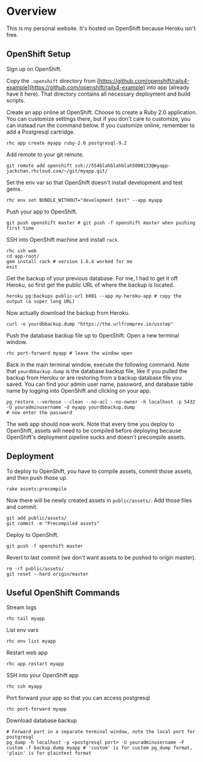 Overview
========

This is my personal website. It's hosted on OpenShift because Heroku isn't free.

OpenShift Setup
---------------

Sign up on OpenShift.

Copy the `.openshift` directory from [https://github.com/openshift/rails4-example](https://github.com/openshift/rails4-example) into app (already have it here). That directory contains all necessary deployment and build scripts.

Create an app online at OpenShift. Choose to create a Ruby 2.0 application. You can customize settings there, but if you don't care to customize, you can instead run the command below. If you customize online, remember to add a Postgresql cartridge.

    rhc app create myapp ruby-2.0 postgresql-9.2

Add remote to your git remote.

    git remote add openshift ssh://554blahblahblah5000133@myapp-jackchan.rhcloud.com/~/git/myapp.git/

Set the env var so that OpenShift doesn't install development and test gems.

    rhc env set BUNDLE_WITHOUT="development test" --app myapp

Push your app to OpenShift.

    git push openshift master # git push -f openshift master when pushing first time

SSH into OpenShift machine and install `rack`.

    rhc ssh web
    cd app-root/
    gem install rack # version 1.6.4 worked for me
    exit

Get the backup of your previous database. For me, I had to get it off Heroku, so first get the public URL of where the backup is located.

    heroku pg:backups public-url b001 --app my-heroku-app # copy the output (a super long URL)

Now actually download the backup from Heroku.

    curl -o yourdbbackup.dump "https://the.urlfromprev.io/usstep"

Push the database backup file up to OpenShift. Open a new terminal window.

    rhc port-forward myapp # leave the window open

Back in the main terminal window, execute the following command. Note that `yourdbbackup.dump` is the database backup file, like if you pulled the backup from Heroku or are restoring from a backup database file you saved. You can find your admin user name, password, and database table name by logging into OpenShift and clicking on your app.

    pg_restore --verbose --clean --no-acl --no-owner -h localhost -p 5432 -U youradminusername -d myapp yourdbbackup.dump
    # now enter the password

The web app should now work. Note that every time you deploy to OpenShift, assets will need to be compiled before deploying because OpenShift's deployment pipeline sucks and doesn't precompile assets.

Deployment
----------

To deploy to OpenShift, you have to compile assets, commit those assets, and then push those up.

    rake assets:precompile

Now there will be newly created assets in `public/assets/`. Add those files and commit.

    git add public/assets/
    git commit -m "Precompiled assets"

Deploy to OpenShift.

    git push -f openshift master

Revert to last commit (we don't want assets to be pushed to origin master).

    rm -rf public/assets/
    git reset --hard origin/master

Useful OpenShift Commands
-------------------------

Stream logs

    rhc tail myapp

List env vars

    rhc env list myapp

Restart web app

    rhc app restart myapp

SSH into your OpenShift app

    rhc ssh myapp

Port forward your app so that you can access postgresql

    rhc port-forward myapp

Download database backup

    # Forward port in a separate terminal window, note the local port for postgresql
    pg_dump -h localhost -p <postgresql port> -U youradminusername -F custom -f backup.dump myapp # 'custom' is for custom pg_dump format, 'plain' is for plaintext format